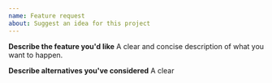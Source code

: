 ```yaml
---
name: Feature request
about: Suggest an idea for this project
---
```


**Describe the feature you'd like**
A clear and concise description of what you want to happen.

**Describe alternatives you've considered**
A clear
